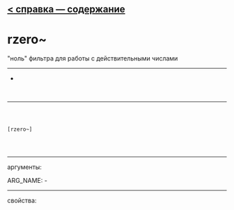 [< справка — содержание](ceammc_lib.html)
---

# rzero~


&#34;ноль&#34; фильтра для работы с действительными числами

---

-
<br>


---


```



[rzero~]


            
```

---
аргументы:

ARG_NAME: -<br>

---
свойства:


